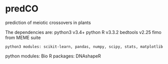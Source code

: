 # predCO
prediction of meiotic crossovers in plants 

The dependencies are:
	python3 v3.4+
  python
	R v3.3.2
	bedtools v2.25
	fimo from MEME suite

	python3 modules: scikit-learn, pandas, numpy, scipy, stats, matplotlib
  python modules: Bio
	R packages: DNAshapeR
